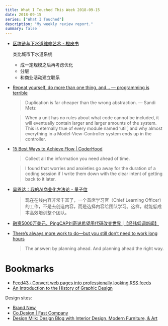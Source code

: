 ```yaml
---
title: What I Touched This Week 2018-09-15
date: 2018-09-15
series: ["What I Touched"]
description: "My weekly review report."
summary: false
---
```



* [区块链与下水道维修艺术 - 橙皮书](https://underplay.me/orange/p/201)

    类比城市下水道系统

    - 成一定规模之后再考虑优化
    - 分层
    - 和商业活动建立联系

* [Repeat yourself, do more than one thing, and... — programming is terrible](https://programmingisterrible.com/post/176657481103/repeat-yourself-do-more-than-one-thing-and)

    > Duplication is far cheaper than the wrong abstraction.
    > — Sandi Metz

    > When a unit has no rules about what code cannot be included, it will eventually contain larger and larger amounts of the system. This is eternally true of every module named ‘util’, and why almost everything in a Model-View-Controller system ends up in the controller.

* [15 Best Ways to Achieve Flow | CoderHood](https://www.coderhood.com/15-best-ways-to-achieve-flow/)

    > Collect all the information you need ahead of time.

    > I found that worries and anxieties go away for the duration of a coding session if I write them down with the clear intent of getting back to it later.


* [吴恩达：我的AI商业化方法论 - 量子位](https://mp.weixin.qq.com/s/g5iXWub_EWKWGjiZA1W1UA)

    > 现在在线内容非常丰富了，一个首席学习官（Chief Learning Officer）的工作，不是去创造内容，而是选择内容给团队学习。这样，就能低成本高效培训整个团队。

<!--more-->

* [融资5000万美元，PingCAP刘奇说希望用代码改变世界 |【经纬低调新闻】](https://mp.weixin.qq.com/s/c_r0mFO59oNtMT44XjFCoQ)

* [There’s always more work to do—but you still don’t need to work long
  hours](https://codewithoutrules.com/2018/08/10/always-more-work-to-do/)

    > The answer: by planning ahead. And planning ahead the right way.

# Bookmarks

* [Feed43 : Convert web pages into professionally looking RSS feeds](https://feed43.com/)
* [An Introduction to the History of Graphic Design](http://www.designhistory.org/index.html)

Design sites:

* [Brand New](https://www.underconsideration.com/brandnew/)
* [Co.Design | Fast Company](https://www.fastcompany.com/co-design)
* [Design Milk: Design Blog with Interior Design, Modern Furniture, & Art](https://design-milk.com/)

